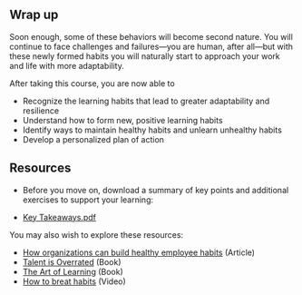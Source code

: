 ## Wrap up

Soon enough, some of these behaviors will become second nature. You will continue to face challenges and failures—you are human, after all—but with these newly formed habits you will naturally start to approach your work and life with more adaptability.

After taking this course, you are now able to

+ Recognize the learning habits that lead to greater adaptability and resilience
+ Understand how to form new, positive learning habits
+ Identify ways to maintain healthy habits and unlearn unhealthy habits
+ Develop a personalized plan of action


## Resources

+ Before you move on, download a summary of key points and additional exercises to support your learning:

+ [Key Takeaways.pdf](https://github.com/adeleke123/Mckinsey-Forward-Program/files/11592066/Building-Learning-Habits-Workbook.pdf)


You may also wish to explore these resources:

+ [How organizations can build healthy employee habits](https://www.mckinsey.com/capabilities/people-and-organizational-performance/our-insights/the-organization-blog/how-organizations-can-build-healthy-employee-habits) (Article)
+ [Talent is Overrated](https://geoffcolvin.com/books/talent-is-overrated/) (Book)
+ [The Art of Learning](https://www.joshwaitzkin.com/the-art-of-learning) (Book)
+ [How to breat habits](https://www.youtube.com/watch?v=NZnmFSDxtIE) (Video)
